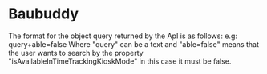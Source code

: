 # Baubuddy

The format for the object query returned by the ApI is as follows:
e.g: query+able=false
Where "query" can be a text and "able=false" means that the user wants to search by the property "isAvailableInTimeTrackingKioskMode" in this case it must be false.
